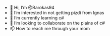 - 👋 Hi, I’m @Barokas94
- 👀 I’m interested in not getting pizdi from Ignas
- 🌱 I’m currently learning c#
- 💞️ I’m looking to collaborate on the plains of c#
- 📫 How to reach me through your mom

<!---
Barokas94/Barokas94 is a ✨ special ✨ repository because its `README.md` (this file) appears on your GitHub profile.
You can click the Preview link to take a look at your changes.
--->
